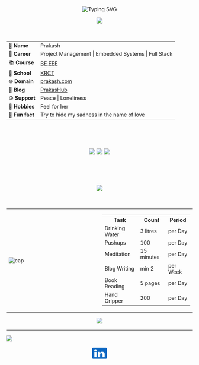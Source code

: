 <div id="header" align="center">
<img src="https://readme-typing-svg.demolab.com?font=Fira+Code&size=12&pause=1000&color=03F700&center=true&random=false&width=435&lines=I+fear+my+presence+dims+the+light+in+their+smile" alt="Typing SVG" /></a>
<!--<img src="./cov.svg" alt="Prakash" href="https://prakashravichandran.com/">-->
</div>
<p align="center">
 <img src="https://profile-counter.glitch.me/PrakashRavichandrann/count.svg?bgcolor=FFFFFF&color=00F70A"/>
</p>
<br>
    <table align="center">
        <tr><td>📛 <b>Name</b></td><td>Prakash</td></tr>
        <tr><td>👔 <b>Career</b></td><td>Project Management | Embedded Systems |  Full Stack</td></tr>
        <tr><td>📚 <b>Course</b></td><td><a href="https://blog-pink.netlify.app/">BE EEE</a></td></tr>
        <tr><td>🏫 <b>School</b></td><td><a href="https://krct.ac.in/about.php?cat=1&id=46">KRCT</a></td></tr>
        <tr><td>🌐 <b>Domain</b></td><td> <a href="https://prakashravichandran.com">prakash.com</a></td></tr>
        <tr><td>📜 <b>Blog</b></td><td> <a href="https://blog-prakash.netlify.app/"> PrakasHub</a></td></tr>
        <tr><td>☮️ <b>Support</b></td><td> Peace | Loneliness</td></tr>
        <tr><td>🏓 <b>Hobbies</b></td><td> Feel for her</td></tr>
        <tr><td>🥹 <b>Fun fact</b></td><td>Try to hide my sadness in the name of love</td></tr>
    </table>
    
<br>
<!--<div align="center">
<img src="https://media2.giphy.com/media/v1.Y2lkPTc5MGI3NjExZDRxcmFjOGxyM3NrZHlzbXJjcXFxcTVieGI4d3Fwam1vdHN3anBwZCZlcD12MV9pbnRlcm5hbF9naWZfYnlfaWQmY3Q9Zw/rY93u9tQbybks/giphy.gif">
</div>-->    
<br><br>

<p align="center">
  <img height="50%" width="auto" src ="https://github-readme-stats.vercel.app/api?username=PrakashRavichandrann&show_icons=true&count_private=true&theme=shadow_green&hide_border=false&hide=contribs&bg_color=00000000">
  <img height="50%" width="auto" src ="https://github-readme-stats.vercel.app/api/top-langs/?username=PrakashRavichandrann&layout=compact&hide_border=false&theme=shadow_green&bg_color=00000000&langs_count=6&hide=jupyter%20notebook,tex,css,php&exclude_repo=Readme">
  <img src ="https://github-readme-streak-stats.herokuapp.com?user=PrakashRavichandrann&theme=shadow_green&hide_border=false&background=FFFFFF00">
  <br>
  <br>
</p>
<br><br>

<p align="center">
<img src="https://spotify-github-profile.vercel.app/api/view?uid=31md2kjoz4kruvbbmloojaugkqzi&cover_image=true&theme=default&show_offline=false&background_color=121212&interchange=false">
</p>

<br>
<table>
  <tr>
    <td width="50%">
      <img src="https://media.tenor.com/bhFH48AS6s4AAAAC/captain-america-touch.gif" alt="cap">
    </td>
    <td width="50%">
      <table>
        <tr>
          <th>Task</th>
          <th>Count</th>
          <th>Period</th>
        </tr>
        <tr>
          <td>Drinking Water</td>
          <td>3 litres</td>
          <td>per Day</td>
        </tr>
        <tr>
          <td>Pushups</td>
          <td>100</td>
          <td>per Day</td>
        </tr>
        <tr>
          <td>Meditation</td>
          <td>15 minutes</td>
          <td>per Day</td>
        </tr>
        <tr>
          <td>Blog Writing</td>
          <td>min 2</td>
          <td>per Week</td>
        </tr>
        <tr>
          <td>Book Reading</td>
          <td>5 pages</td>
          <td>per Day</td>
        </tr>
       <tr>
          <td>Hand Gripper</td>
          <td>200</td>
          <td>per Day</td>
        </tr>
      </table>
    </td>
  </tr>
</table>


<p align="center">
  <img src="https://readme-typing-svg.demolab.com?font=Ephesis&size=25&pause=1000&color=00F726&center=true&random=false&width=435&lines=My+sacrifices+speak+volumes+of+my+love+for+her"/>
</p>

<!--<div id="header" align="center">
  <img src="./flow.svg" alt="Prakash" href="https://prakashravichandran.com/">
</div>-->

---


<img width="100%" src="https://user-images.githubusercontent.com/74038190/212284100-561aa473-3905-4a80-b561-0d28506553ee.gif" >


<p align="center">
 <a href="https://linkedin.com/in/in/prakashravichandran10" target="blank"><img align="center" src="./logo/lin.svg" alt="in/prakashravichandran10" height="30" width="40" /></a>
</p>
